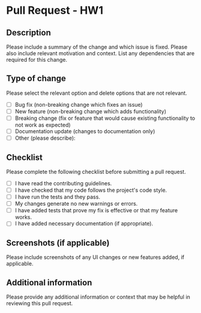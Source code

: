 # Pull Request - HW1

## Description

Please include a summary of the change and which issue is fixed. Please also include relevant motivation and context. List any dependencies that are required for this change.


## Type of change

Please select the relevant option and delete options that are not relevant.

- [ ] Bug fix (non-breaking change which fixes an issue)
- [ ] New feature (non-breaking change which adds functionality)
- [ ] Breaking change (fix or feature that would cause existing functionality to not work as expected)
- [ ] Documentation update (changes to documentation only)
- [ ] Other (please describe):

## Checklist

Please complete the following checklist before submitting a pull request.

- [ ] I have read the contributing guidelines.
- [ ] I have checked that my code follows the project's code style.
- [ ] I have run the tests and they pass.
- [ ] My changes generate no new warnings or errors.
- [ ] I have added tests that prove my fix is effective or that my feature works.
- [ ] I have added necessary documentation (if appropriate).

## Screenshots (if applicable)

Please include screenshots of any UI changes or new features added, if applicable.

## Additional information

Please provide any additional information or context that may be helpful in reviewing this pull request.

